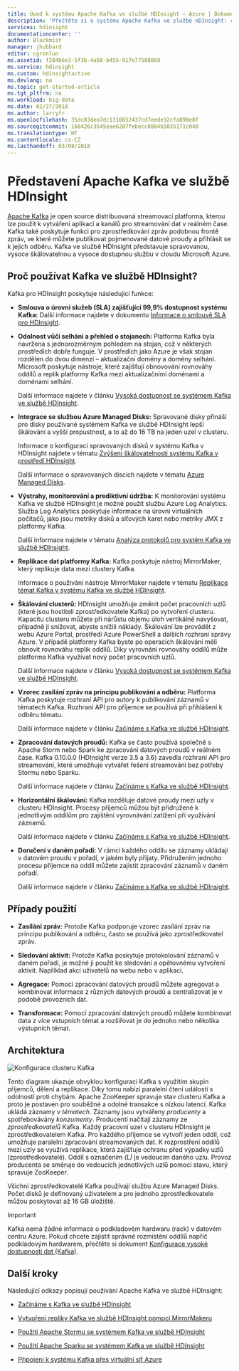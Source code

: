 ```yaml
---
title: Úvod k systému Apache Kafka ve službě HDInsight – Azure | Dokumentace Microsoftu
description: 'Přečtěte si o systému Apache Kafka ve službě HDInsight: co to je, co to dělá a kde najít příklady a informace pro začátek.'
services: hdinsight
documentationcenter: ''
author: Blackmist
manager: jhubbard
editor: cgronlun
ms.assetid: f284b6e3-5f3b-4a50-b455-917e77588069
ms.service: hdinsight
ms.custom: hdinsightactive
ms.devlang: na
ms.topic: get-started-article
ms.tgt_pltfrm: na
ms.workload: big-data
ms.date: 02/27/2018
ms.author: larryfr
ms.openlocfilehash: 35dc83dea7dc1310852437cd7eede32cfa890e8f
ms.sourcegitcommit: 168426c3545eae6287febecc8804b1035171c048
ms.translationtype: HT
ms.contentlocale: cs-CZ
ms.lasthandoff: 03/08/2018
---
```

# <a name="introducing-apache-kafka-on-hdinsight"></a>Představení Apache Kafka ve službě HDInsight

[Apache Kafka](https://kafka.apache.org) je open source distribuovaná streamovací platforma, kterou lze použít k vytváření aplikací a kanálů pro streamování dat v reálném čase. Kafka také poskytuje funkci pro zprostředkování zpráv podobnou frontě zpráv, ve které můžete publikovat pojmenované datové proudy a přihlásit se k jejich odběru. Kafka ve službě HDInsight představuje spravovanou, vysoce škálovatelnou a vysoce dostupnou službu v cloudu Microsoft Azure.

## <a name="why-use-kafka-on-hdinsight"></a>Proč používat Kafka ve službě HDInsight?

Kafka pro HDInsight poskytuje následující funkce:

* __Smlouva o úrovni služeb (SLA) zajišťující 99,9% dostupnost systému Kafka:__ Další informace najdete v dokumentu [Informace o smlouvě SLA pro HDInsight](https://azure.microsoft.com/support/legal/sla/hdinsight/v1_0/).

* __Odolnost vůči selhání a přehled o stojanech:__ Platforma Kafka byla navržena s jednorozměrným pohledem na stojan, což v některých prostředích dobře funguje. V prostředích jako Azure je však stojan rozdělen do dvou dimenzí – aktualizační domény a domény selhání. Microsoft poskytuje nástroje, které zajišťují obnovování rovnováhy oddílů a replik platformy Kafka mezi aktualizačními doménami a doménami selhání. 

    Další informace najdete v článku [Vysoká dostupnost se systémem Kafka ve službě HDInsight](apache-kafka-high-availability.md).

* **Integrace se službou Azure Managed Disks:** Spravované disky přináší pro disky používané systémem Kafka ve službě HDInsight lepší škálování a vyšší propustnost, a to až do 16 TB na jeden uzel v clusteru.

    Informace o konfiguraci spravovaných disků v systému Kafka v HDInsight najdete v tématu [Zvýšení škálovatelnosti systému Kafka v prostředí HDInsight](apache-kafka-scalability.md).

    Další informace o spravovaných discích najdete v tématu [Azure Managed Disks](../../virtual-machines/windows/managed-disks-overview.md).

* **Výstrahy, monitorování a prediktivní údržba:** K monitorování systému Kafka ve službě HDInsight je možné použít službu Azure Log Analytics. Služba Log Analytics poskytuje informace na úrovni virtuálních počítačů, jako jsou metriky disků a síťových karet nebo metriky JMX z platformy Kafka.

    Další informace najdete v tématu [Analýza protokolů pro systém Kafka ve službě HDInsight](apache-kafka-log-analytics-operations-management.md).

* **Replikace dat platformy Kafka:** Kafka poskytuje nástroj MirrorMaker, který replikuje data mezi clustery Kafka.

    Informace o používání nástroje MirrorMaker najdete v tématu [Replikace témat Kafka v systému Kafka ve službě HDInsight](apache-kafka-mirroring.md).

* **Škálování clusterů:** HDInsight umožňuje změnit počet pracovních uzlů (které jsou hostiteli zprostředkovatele Kafka) po vytvoření clusteru. Kapacitu clusteru můžete při nárůstu objemu úloh vertikálně navyšovat, případně ji snižovat, abyste snížili náklady. Škálování lze provádět z webu Azure Portal, prostředí Azure PowerShell a dalších rozhraní správy Azure. V případě platformy Kafka byste po operacích škálování měli obnovit rovnováhu replik oddílů. Díky vyrovnání rovnováhy oddílů může platforma Kafka využívat nový počet pracovních uzlů.

    Další informace najdete v článku [Vysoká dostupnost se systémem Kafka ve službě HDInsight](apache-kafka-high-availability.md).

* **Vzorec zasílání zpráv na principu publikování a odběru:** Platforma Kafka poskytuje rozhraní API pro autory k publikování záznamů v tématech Kafka. Rozhraní API pro příjemce se používá při přihlášení k odběru tématu.

    Další informace najdete v článku [Začínáme s Kafka ve službě HDInsight](apache-kafka-get-started.md).

* **Zpracování datových proudů:** Kafka se často používá společně s Apache Storm nebo Spark ke zpracování datových proudů v reálném čase. Kafka 0.10.0.0 (HDInsight verze 3.5 a 3.6) zavedla rozhraní API pro streamování, které umožňuje vytvářet řešení streamování bez potřeby Stormu nebo Sparku.

    Další informace najdete v článku [Začínáme s Kafka ve službě HDInsight](apache-kafka-get-started.md).

* **Horizontální škálování:** Kafka rozděluje datové proudy mezi uzly v clusteru HDInsight. Procesy příjemců můžou být přidružené k jednotlivým oddílům pro zajištění vyrovnávání zatížení při využívání záznamů.

    Další informace najdete v článku [Začínáme s Kafka ve službě HDInsight](apache-kafka-get-started.md).

* **Doručení v daném pořadí:** V rámci každého oddílu se záznamy ukládají v datovém proudu v pořadí, v jakém byly přijaty. Přidružením jednoho procesu příjemce na oddíl můžete zajistit zpracování záznamů v daném pořadí.

    Další informace najdete v článku [Začínáme s Kafka ve službě HDInsight](apache-kafka-get-started.md).

## <a name="use-cases"></a>Případy použití

* **Zasílání zpráv:** Protože Kafka podporuje vzorec zasílání zpráv na principu publikování a odběru, často se používá jako zprostředkovatel zpráv.

* **Sledování aktivit:** Protože Kafka poskytuje protokolování záznamů v daném pořadí, je možné ji použít ke sledování a opětovnému vytvoření aktivit. Například akcí uživatelů na webu nebo v aplikaci.

* **Agregace:** Pomocí zpracování datových proudů můžete agregovat a kombinovat informace z různých datových proudů a centralizovat je v podobě provozních dat.

* **Transformace:** Pomocí zpracování datových proudů můžete kombinovat data z více vstupních témat a rozšiřovat je do jednoho nebo několika výstupních témat.

## <a name="architecture"></a>Architektura

![Konfigurace clusteru Kafka](./media/apache-kafka-introduction/kafka-cluster.png)

Tento diagram ukazuje obvyklou konfiguraci Kafka s využitím skupin příjemců, dělení a replikace. Díky tomu nabízí paralelní čtení událostí s odolností proti chybám. Apache ZooKeeper spravuje stav clusteru Kafka a proto je postaven pro souběžné a odolné transakce s nízkou latencí. Kafka ukládá záznamy v *tématech*. Záznamy jsou vytvářeny *producenty* a spotřebovávány *konzumenty*. Producenti načítají záznamy ze *zprostředkovatelů* Kafka. Každý pracovní uzel v clusteru HDInsight je zprostředkovatelem Kafka. Pro každého příjemce se vytvoří jeden oddíl, což umožňuje paralelní zpracování streamovaných dat. K rozprostření oddílů mezi uzly se využívá replikace, která zajišťuje ochranu před výpadky uzlů (zprostředkovatelé). Oddíl s označením *(L)* je vedoucím daného uzlu. Provoz producenta se směruje do vedoucích jednotlivých uzlů pomocí stavu, který spravuje ZooKeeper.

Všichni zprostředkovatelé Kafka používají službu Azure Managed Disks. Počet disků je definovaný uživatelem a pro jednoho zprostředkovatele můžou poskytovat až 16 GB úložiště.

> [!IMPORTANT]
> Kafka nemá žádné informace o podkladovém hardwaru (rack) v datovém centru Azure. Pokud chcete zajistit správné rozmístění oddílů napříč podkladovým hardwarem, přečtěte si dokument [Konfigurace vysoké dostupnosti dat (Kafka)](apache-kafka-high-availability.md).

## <a name="next-steps"></a>Další kroky

Následující odkazy popisují používání Apache Kafka ve službě HDInsight:

* [Začínáme s Kafka ve službě HDInsight](apache-kafka-get-started.md)

* [Vytvoření repliky Kafka ve službě HDInsight pomocí MirrorMakeru](apache-kafka-mirroring.md)

* [Použití Apache Stormu se systémem Kafka ve službě HDInsight](../hdinsight-apache-storm-with-kafka.md)

* [Použití Apache Sparku se systémem Kafka ve službě HDInsight](../hdinsight-apache-spark-with-kafka.md)

* [Připojení k systému Kafka přes virtuální síť Azure](apache-kafka-connect-vpn-gateway.md)